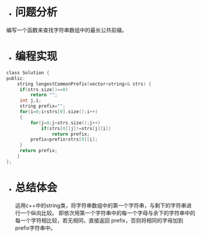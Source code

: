 * # 问题分析
编写一个函数来查找字符串数组中的最长公共前缀。
* # 编程实现
```c
class Solution {
public:
    string longestCommonPrefix(vector<string>& strs) {
     if(strs.size()==0)
         return "";
     int j,i;
     string prefix="";
     for(i=0;i<strs[0].size();i++)
     {
         for(j=0;j<strs.size();j++)
             if(strs[0][j]!=strs[j][i])
                 return prefix;
         prefix=prefix+strs[0][i];
     }
     return prefix;
    }
};
```
* # 总结体会
  运用c++中的string类，将字符串数组中的第一个字符串，与剩下的字符串进行一个纵向比较。
  即依次用第一个字符串中的每一个字母与余下的字符串中的每一个字符相比较，若无相同，直接返回
  prefix，否则将相同的字母加到prefix字符串中。

